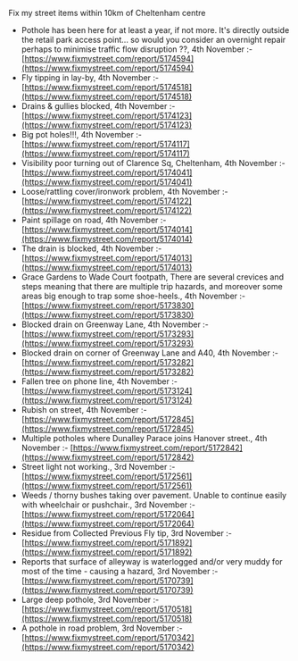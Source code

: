 Fix my street items within 10km of Cheltenham centre

<!-- fix_marker starts -->

- Pothole has been here for at least a year, if not more. It's directly outside the retail park access point... so would you consider an overnight repair perhaps to minimise traffic flow disruption ??, 4th November :- [https://www.fixmystreet.com/report/5174594](https://www.fixmystreet.com/report/5174594)
- Fly tipping in lay-by, 4th November :- [https://www.fixmystreet.com/report/5174518](https://www.fixmystreet.com/report/5174518)
- Drains & gullies blocked, 4th November :- [https://www.fixmystreet.com/report/5174123](https://www.fixmystreet.com/report/5174123)
- Big pot holes!!!, 4th November :- [https://www.fixmystreet.com/report/5174117](https://www.fixmystreet.com/report/5174117)
- Visibility poor turning out of Clarence Sq, Cheltenham, 4th November :- [https://www.fixmystreet.com/report/5174041](https://www.fixmystreet.com/report/5174041)
- Loose/rattling cover/ironwork problem, 4th November :- [https://www.fixmystreet.com/report/5174122](https://www.fixmystreet.com/report/5174122)
- Paint spillage on road, 4th November :- [https://www.fixmystreet.com/report/5174014](https://www.fixmystreet.com/report/5174014)
- The drain is blocked, 4th November :- [https://www.fixmystreet.com/report/5174013](https://www.fixmystreet.com/report/5174013)
- Grace Gardens to Wade Court footpath, There are several crevices and steps meaning that there are multiple trip hazards, and moreover some areas big enough to trap some shoe-heels., 4th November :- [https://www.fixmystreet.com/report/5173830](https://www.fixmystreet.com/report/5173830)
- Blocked drain on Greenway Lane, 4th November :- [https://www.fixmystreet.com/report/5173293](https://www.fixmystreet.com/report/5173293)
- Blocked drain on corner of Greenway Lane and A40, 4th November :- [https://www.fixmystreet.com/report/5173282](https://www.fixmystreet.com/report/5173282)
- Fallen tree on phone line, 4th November :- [https://www.fixmystreet.com/report/5173124](https://www.fixmystreet.com/report/5173124)
- Rubish on street, 4th November :- [https://www.fixmystreet.com/report/5172845](https://www.fixmystreet.com/report/5172845)
- Multiple potholes where Dunalley Parace joins Hanover street., 4th November :- [https://www.fixmystreet.com/report/5172842](https://www.fixmystreet.com/report/5172842)
- Street light not working., 3rd November :- [https://www.fixmystreet.com/report/5172561](https://www.fixmystreet.com/report/5172561)
- Weeds / thorny bushes taking over pavement. Unable to continue easily with wheelchair or pushchair., 3rd November :- [https://www.fixmystreet.com/report/5172064](https://www.fixmystreet.com/report/5172064)
- Residue from Collected Previous Fly tip, 3rd November :- [https://www.fixmystreet.com/report/5171892](https://www.fixmystreet.com/report/5171892)
- Reports that surface of alleyway is waterlogged and/or very muddy for most of the time - causing a hazard, 3rd November :- [https://www.fixmystreet.com/report/5170739](https://www.fixmystreet.com/report/5170739)
- Large deep pothole, 3rd November :- [https://www.fixmystreet.com/report/5170518](https://www.fixmystreet.com/report/5170518)
- A pothole in road problem, 3rd November :- [https://www.fixmystreet.com/report/5170342](https://www.fixmystreet.com/report/5170342)

<!-- fix_marker ends -->